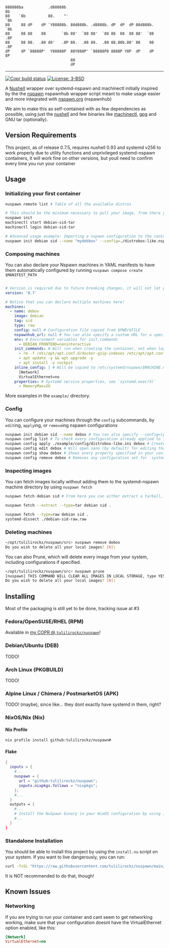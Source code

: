 ```
888888ba           .d88888b                                           8b
88    `8b          88.    "'                                          `8b
88     88 dP    dP `Y88888b. 88d888b. .d8888b. dP  dP  dP 88d888b.     `8b
88     88 88    88       `8b 88'  `88 88'  `88 88  88  88 88'  `88     .8P
88     88 88.  .88 d8'   .8P 88.  .88 88.  .88 88.88b.88' 88    88    .8P
dP     dP `88888P'  Y88888P  88Y888P' `88888P8 8888P Y8P  dP    dP    8P
                             88
                             dP
```
---

[![Copr build status](https://copr.fedorainfracloud.org/coprs/tulilirockz/nuspawn/package/nuspawn/status_image/last_build.png)](https://copr.fedorainfracloud.org/coprs/tulilirockz/nuspawn/package/nuspawn/)
[![License: 3-BSD](https://img.shields.io/github/license/tulilirockz/nuspawn?style=plastic&style=social)](https://github.com/tulilirockz/nuspawn/blob/main/LICENSE)

A [Nushell](https://nushell.sh) wrapper over systemd-nspawn and machinectl initially inspired by the the [nspawn](https://github.com/nspawn/nspawn/tree/master) nspawnhub wrapper script meant to make usage easier and more integrated with [nspawn.org](https://nspawn.org/) (nspawnhub)

We aim to make this as self-contained with as few dependencies as possible, using just the [nushell](https://nushell.sh) and few binaries like [machinectl](https://www.freedesktop.org/software/systemd/man/latest/machinectl.html), [gpg](https://www.gnupg.org/) and GNU tar (optionally).

## Version Requirements

This project, as of release 0.7.5, requires nushell 0.93 and systemd v256 to work properly due to utility functions and unprivileged systemd-nspawn containers, it will work fine on other versions, but youll need to confirm every time you run your container 

## Usage

### Initializing your first container

```bash
nuspawn remote list # Table of all the available distros

# This should be the minimum necessary to pull your image, from there you can use machinectl.
nuspawn init
machinectl start debian-sid-tar
machinectl login debian-sid-tar

# Advanced usage example: Importing a nspawn configuration to the container and verifiying using the nspawnhub gpg key
nuspawn init debian sid --name "mydebbox" --config=./distrobox-like.nspawn.ini
```

### Composing machines

You can also declare your Nspawn machines in YAML manifests to have them automatically configured by running `nuspawn compose create $MANIFEST_PATH`

```yaml

# Version is required due to future breaking changes, it will not let you use old versions on newer versions, not letting you just break the application
version: '0.7'

# Notice that you can declare multiple machines here!
machines: 
  - name: debox
    image: debian
    tag: sid
    type: raw
    config: null # Configuration file copied from $PWD/$FILE
    nspawnhub_url: null # You can also specify a custom URL for a specific image
    env: # Environment variables for init_commands
      - DEBIAN_FRONTEND=noninteractive
    init_commands: # Will run when creating the container, not when logging in through machinectl login 
      - rm -f /etc/apt/apt.conf.d/docker-gzip-indexes /etc/apt/apt.conf.d/docker-no-languages
      - apt update -y && apt upgrade -y 
      - apt install -y cockpit
    inline_config: | # Will be copied to /etc/systemd/nspawn/$MACHINE.nspawn before anything runs, more info in `systemd.nspawn(5)`
      [Network]
      VirtualEthernet=no
    properties: # Systemd service properties, see `systemd.exec(5)`
      - MemoryMax=2G
```

More examples in the `example/` directory.

### Config

You can configure your machines through the `config` subcommands, by `edit`ing, `apply`ing, or `remove`ing nspawn configurations

```bash
nuspawn init debian sid --name debox # You can also specify --config=(path) to set up a configuration when initializing
nuspawn config list # To check every configuration already applied to images
nuspawn config apply ./example/config/distrobox-like.ini debox # Creates a configuration for the machine after install
nuspawn config edit debox # Will open nano (by default) for editing the machine's configuration file
nuspawn config show debox # Shows every property specified in your configuration in a fancy table
nuspawn config remove debox # Removes any configuration set for `systemd-nspawn@debox.service`
```

### Inspecting images

You can fetch images locally without adding them to the systemd-nspawn machine directory by using `nuspawn fetch`

```bash
nuspawn fetch debian sid # From here you can either extract a tarball, or use mount.ddi to check the image contents

nuspawn fetch --extract --type=tar debian sid .

nuspawn fetch --type=raw debian sid .
systemd-dissect ./debian-sid-raw.raw
```


### Deleting machines

```bash
~/opt/tulilirockz/nuspawn/src> nuspawn remove debox
Do you wish to delete all your local images? [N]:
```

You can also Prune, which will delete every image from your system, including configurations if specified.

```bash
~/opt/tulilirockz/nuspawn/src> nuspawn prune
[nuspawn] THIS COMMAND WILL CLEAR ALL IMAGES IN LOCAL STORAGE, type YES if you agree to delete everything
Do you wish to delete all your local images? [N]:
```

## Installing

Most of the packaging is still yet to be done, tracking issue at #3

### Fedora/OpenSUSE/RHEL (RPM)

Available in [my COPR @ `tulilirockz/nuspawn`](https://copr.fedorainfracloud.org/tulilirockz/nuspawn)!

### Debian/Ubuntu (DEB)

TODO!

### Arch Linux (PKGBUILD)

TODO!

### Alpine Linux / Chimera / PostmarketOS (APK)

TODO! (maybe), since like... they dont exactly have systemd in them, right?

### NixOS/Nix (Nix)

#### Nix Profile

```bash
nix profile install github:tulilirockz/nuspawn#
```

#### Flake

```nix
{
  inputs = {
    #...
    nuspawn = {
      url = "github:tulilirockz/nuspawn";
      inputs.nixpkgs.follows = "nixpkgs";
    };
    #...
  }
  outputs = {
    #...
    # Install the NuSpawn binary in your NixOS configuration by using inputs.nuspawn.packages.${pkgs.system}.nuspawn in environment.systemPackages
    #...
  }
}
```

### Standalone Installation

You should be able to install this project by using the `install.nu` script on your system. If you want to live dangerously, you can run:

```bash
curl -fsSL "https://raw.githubusercontent.com/tulilirockz/nuspawn/main/install.nu" | nu
```

It is NOT recommended to do that, though!

## Known Issues

### Networking

If you are trying to run your container and cant seem to get networking working, make sure that your configuration doesnt have the VirtualEthernet option enabled, like this:

```ini
[Network]
VirtualEthernet=no
```
